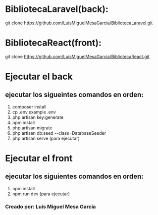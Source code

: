 # BibliotecaLaravel(back):
git clone https://github.com/LuisMiguelMesaGarcia/BibliotecaLaravel.git

# BibliotecaReact(front):
git clone https://github.com/LuisMiguelMesaGarcia/BibliotecaReact.git



# Ejecutar el back
## ejecutar los sigueintes comandos en orden:

1. composer install
2. cp .env.example .env
3. php artisan key:generate
4. npm install
5. php artisan migrate
6. php artisan db:seed --class=DatabaseSeeder
7. php artisan serve (para ejecutar)

# Ejecutar el front
## ejecutar los siguientes comandos en orden:

1. npm install
2. npm run dev (para ejecutar)

### Creado por: Luis Miguel Mesa García

